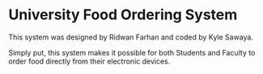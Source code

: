 # University Food Ordering System

This system was designed by Ridwan Farhan and coded by Kyle Sawaya. 

Simply put, this system makes it possible for both Students and Faculty to order food directly from their electronic devices.


